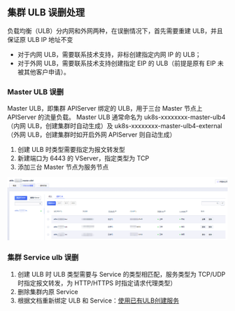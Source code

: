 ## 集群 ULB 误删处理

负载均衡（ULB）分内网和外网两种，在误删情况下，首先需要重建 ULB，并且保证原 ULB IP 地址不变

* 对于内网 ULB，需要联系技术支持，非标创建指定内网 IP 的 ULB；
* 对于外网 ULB，需要联系技术支持创建指定 EIP 的 ULB（前提是原有 EIP 未被其他客户申请）。

### Master ULB 误删

Master ULB，即集群 APIServer 绑定的 ULB，用于三台 Master 节点上 APIServer 的流量负载。
Master ULB 通常命名为 uk8s-xxxxxxxx-master-ulb4（内网 ULB，创建集群时自动生成）及 uk8s-xxxxxxxx-master-ulb4-external（外网 ULB，创建集群时如开启外网 APIServer 则自动生成）

1. 创建 ULB 时类型需要指定为报文转发型
2. 新建端口为 6443 的 VServer，指定类型为 TCP
3. 添加三台 Master 节点为服务节点

![](../images/troubleshooting/ulb_1.png)

### 集群 Service ulb 误删

1. 创建 ULB 时 ULB 类型需要与 Service 的类型相匹配，服务类型为 TCP/UDP 时指定报文转发，为 HTTP/HTTPS 时指定请求代理类型）
2. 删除集群内原 Service
2. 根据文档重新绑定 ULB 和 Service：[使用已有ULB创建服务](/uk8s/service/ulb_designation)